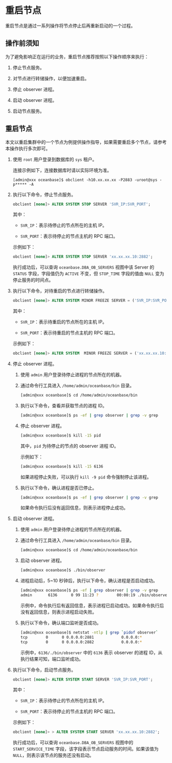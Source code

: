 # 重启节点

重启节点是通过一系列操作将节点停止后再重新启动的一个过程。

## 操作前须知

为了避免影响正在运行的业务，重启节点推荐按照以下操作顺序来执行：

1. 停止节点服务。

2. 对节点进行转储操作，以便加速重启。

3. 停止 observer 进程。

4. 启动 observer 进程。

5. 启动节点服务。

## 重启节点

本文以重启集群中的一个节点为例提供操作指导，如果需要重启多个节点，请参考本操作执行多次即可。

1. 使用 `root` 用户登录到数据库的 `sys` 租户。

   连接示例如下，连接数据库时请以实际环境为准。

   ```shell
   [admin@xxx oceanbase]$ obclient -h10.xx.xx.xx -P2883 -uroot@sys -p***** -A
   ```

2. 执行以下命令，停止节点服务。

   ```sql
   obclient [none]> ALTER SYSTEM STOP SERVER 'SVR_IP:SVR_PORT';
   ```

   其中：

   * `SVR_IP`：表示待停止的节点所在的主机 IP。

   * `SVR_PORT`：表示待停止的节点主机的 RPC 端口。

   示例如下：

   ```sql
   obclient [none]> ALTER SYSTEM STOP SERVER 'xx.xx.xx.10:2882';
   ```

   执行成功后，可以查询 `oceanbase.DBA_OB_SERVERS` 视图中该 Server 的 `STATUS` 字段，字段值仍为 `ACTIVE` 不变，但 `STOP_TIME` 字段的值由 `NULL` 变为停止服务的时间点。

3. 执行以下命令，对待重启的节点进行转储操作。

   ```sql
   obclient [none]> ALTER SYSTEM MINOR FREEZE SERVER = ('SVR_IP:SVR_PORT');
   ```

   其中：

   * `SVR_IP`：表示待重启的节点所在的主机 IP。

   * `SVR_PORT`：表示待重启的节点主机的 RPC 端口。

   示例如下：

   ```sql
   obclient [none]> ALTER SYSTEM  MINOR FREEZE SERVER = ('xx.xx.xx.10:2882');
   ```

4. 停止 observer 进程。

   1. 使用 `admin` 用户登录待停止进程的节点所在的机器。

   2. 通过命令行工具进入 `/home/admin/oceanbase/bin` 目录。

       ```bash
       [admin@xxx oceanbase]$ cd /home/admin/oceanbase/bin
       ```

   3. 执行以下命令，查看并获取节点的进程 ID。

      ```bash
      [admin@xxx oceanbase]$ ps -ef | grep observer | grep -v grep
      ```

   4. 停止 observer 进程。

      ```bash
      [admin@xxx oceanbase]$ kill -15 pid
      ```

      其中，`pid` 为待停止的节点的 observer 进程 ID。

      示例如下：

      ```bash
      [admin@xxx oceanbase]$ kill -15 6136
      ```

      如果进程停止失败，可以执行 `kill -9 pid` 命令强制停止该进程。

   5. 执行以下命令，确认进程是否已停止。

       ```bash
       [admin@xxx oceanbase]$ ps -ef | grep observer | grep -v grep
       ```

       如果命令执行后没有返回信息，则表示进程停止成功。

5. 启动 observer 进程。

   1. 使用 `admin` 用户登录待停止进程的节点所在的机器。

   2. 通过命令行工具进入 `/home/admin/oceanbase/bin` 目录。

       ```bash
       [admin@xxx oceanbase]$ cd /home/admin/oceanbase/bin
       ```

   3. 启动 observer 进程。

      ```bash
      [admin@xxx oceanbase]$ ./bin/observer
      ```

   4. 进程启动后，5~10 秒钟后，执行以下命令，确认进程是否启动成功。

      ```bash
      [admin@xxx oceanbase]$ ps -ef | grep observer | grep -v grep
      admin       6136      0 99 11:23 ?        00:00:19 ./bin/observer
      ```

      示例中，命令执行后有返回信息，表示进程已启动成功。如果命令执行后没有返回信息，则表示进程启动失败。

   5. 执行以下命令，确认端口监听是否成功。

      ```bash
      [admin@xxx oceanbase]$ netstat -ntlp | grep `pidof observer`
      tcp        0      0 0.0.0.0:2881            0.0.0.0:*               LISTEN      6136/./bin/observer
      tcp        0      0 0.0.0.0:2882            0.0.0.0:*               LISTEN      6136/./bin/observer
      ```

      示例中，`6136/./bin/observer` 中的 `6136` 表示 observer 的进程 ID，从执行结果可知，端口监听成功。

6. 执行以下命令，启动节点服务。

   ```sql
   obclient [none]> ALTER SYSTEM START SERVER 'SVR_IP:SVR_PORT';
   ```

   其中：

   * `SVR_IP`：表示待停止的节点所在的主机 IP。

   * `SVR_PORT`：表示待停止的节点主机的 RPC 端口。

   示例如下：

   ```sql
   obclient [none]> > ALTER SYSTEM START SERVER 'xx.xx.xx.10:2882';
   ```

   执行成功后，可以查询 `oceanbase.DBA_OB_SERVERS` 视图中的 `START_SERVICE_TIME` 字段，该字段表示节点启动服务的时间。如果该值为 `NULL`，则表示该节点的服务还没有启动。
